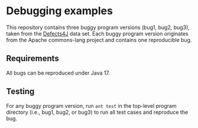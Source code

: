 # Debugging examples
This repository contains three buggy program versions (bug1, bug2, bug3), taken
from the [Defects4J](https://github.com/rjust/defects4j) data set. Each buggy
program version originates from the Apache commons-lang project and contains one
reproducible bug.

Requirements
------------
All bugs can be reproduced under Java 17.

Testing
-------
For any buggy program version, run `ant test` in the top-level program directory
(i.e., bug1, bug2, or bug3) to run all test cases and reproduce the bug.
